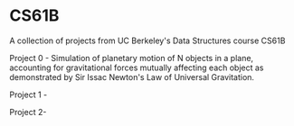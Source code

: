 # CS61B
A collection of projects from UC Berkeley's Data Structures course CS61B

Project 0 - Simulation of planetary motion of N objects in a plane, accounting for gravitational forces mutually affecting             each object as demonstrated by Sir Issac Newton's Law of Universal Gravitation.

Project 1 -

Project 2-
